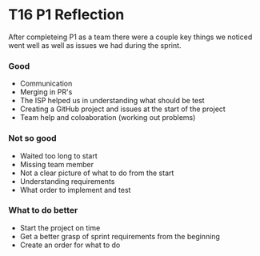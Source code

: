 # T16 P1 Reflection

After completeing P1 as a team there were a couple key things we noticed went well as well as issues we had during the sprint.

### Good
- Communication
- Merging in PR's
- The ISP helped us in understanding what should be test
- Creating a GitHub project and issues at the start of the project
- Team help and coloaboration (working out problems)

### Not so good
- Waited too long to start
- Missing team member
- Not a clear picture of what to do from the start
- Understanding requirements
- What order to implement and test

### What to do better
- Start the project on time
- Get a better grasp of sprint requirements from the beginning
- Create an order for what to do
